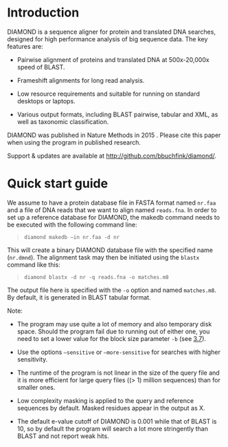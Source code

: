 
# Introduction

DIAMOND is a sequence aligner for protein and translated DNA searches,
designed for high performance analysis of big sequence data. The key
features are:

  - Pairwise alignment of proteins and translated DNA at 500x-20,000x
    speed of BLAST.

  - Frameshift alignments for long read analysis.

  - Low resource requirements and suitable for running on standard
    desktops or laptops.

  - Various output formats, including BLAST pairwise, tabular and XML,
    as well as taxonomic classification.

DIAMOND was published in Nature Methods in 2015 . Please cite this paper
when using the program in published research.

Support & updates are available at
<http://github.com/bbuchfink/diamond/>.

# Quick start guide

We assume to have a protein database file in FASTA format named `nr.faa`
and a file of DNA reads that we want to align named `reads.fna`. In
order to set up a reference database for DIAMOND, the makedb command
needs to be executed with the following command line:

> `diamond makedb –in nr.faa -d nr`

This will create a binary DIAMOND database file with the specified name
(`nr.dmnd`). The alignment task may then be initiated using the `blastx`
command like this:

> `diamond blastx -d nr -q reads.fna -o matches.m8`

The output file here is specified with the `-o` option and named
`matches.m8`. By default, it is generated in BLAST tabular format.

Note:

  - The program may use quite a lot of memory and also temporary disk
    space. Should the program fail due to running out of either one, you
    need to set a lower value for the block size parameter `-b` (see
    [3.7](#subsec:memory)).

  - Use the options `–sensitive` or `–more-sensitive` for searches with
    higher sensitivity.

  - The runtime of the program is not linear in the size of the query
    file and it is more efficient for large query files (\(> 1\) million
    sequences) than for smaller ones.

  - Low complexity masking is applied to the query and reference
    sequences by default. Masked residues appear in the output as X.

  - The default e-value cutoff of DIAMOND is 0.001 while that of BLAST
    is 10, so by default the program will search a lot more stringently
    than BLAST and not report weak hits.
